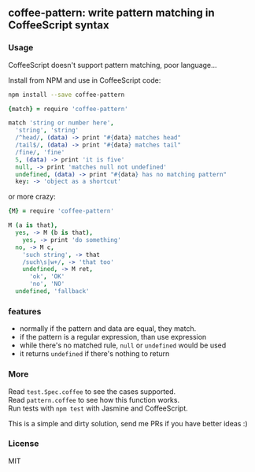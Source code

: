 
coffee-pattern: write pattern matching in CoffeeScript syntax
------

### Usage

CoffeeScript doesn't support pattern matching, poor language...

Install from NPM and use in CoffeeScript code:

```bash
npm install --save coffee-pattern
```

```coffee
{match} = require 'coffee-pattern'

match 'string or number here',
  'string', 'string'
  /^head/, (data) -> print "#{data} matches head"
  /tail$/, (data) -> print "#{data} matches tail"
  /fine/, 'fine'
  5, (data) -> print 'it is five'
  null, -> print 'matches null not undefined'
  undefined, (data) -> print "#{data} has no matching pattern"
  key: -> 'object as a shortcut'
```

or more crazy:

```coffee
{M} = require 'coffee-pattern'

M (a is that),
  yes, -> M (b is that),
    yes, -> print 'do something'
  no, -> M c,
    'such string', -> that
    /such\s|w+/, -> 'that too'
    undefined, -> M ret,
      'ok', 'OK'
      'no', 'NO'
  undefined, 'fallback'
```

### features

* normally if the pattern and data are equal, they match.
* if the pattern is a regular expression, than use expression
* while there's no matched rule, `null` or `undefined` would be used
* it returns `undefined` if there's nothing to return

### More

Read `test.Spec.coffee` to see the cases supported.  
Read `pattern.coffee` to see how this function works.  
Run tests with `npm test` with Jasmine and CoffeeScript.  

This is a simple and dirty solution, send me PRs if you have better ideas :)

### License

MIT